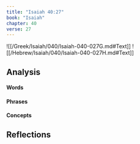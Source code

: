 ```yaml
---
title: "Isaiah 40:27"
book: "Isaiah"
chapter: 40
verse: 27
---
```

![[/Greek/Isaiah/040/Isaiah-040-027G.md#Text]]
![[/Hebrew/Isaiah/040/Isaiah-040-027H.md#Text]]

## Analysis

#### Words

#### Phrases

#### Concepts

## Reflections
